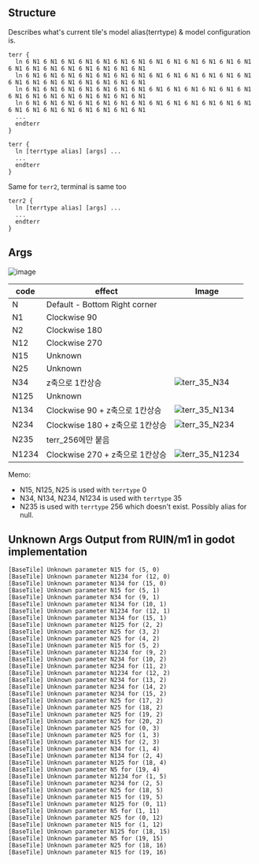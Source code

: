 ## Structure

Describes what's current tile's model alias(terrtype) & model configuration is.  

```text
terr { 
  ln 6 N1 6 N1 6 N1 6 N1 6 N1 6 N1 6 N1 6 N1 6 N1 6 N1 6 N1 6 N1 6 N1 6 N1 6 N1 6 N1 6 N1 6 N1 6 N1 6 N1 6 N1   
  ln 6 N1 6 N1 6 N1 6 N1 6 N1 6 N1 6 N1 6 N1 6 N1 6 N1 6 N1 6 N1 6 N1 6 N1 6 N1 6 N1 6 N1 6 N1 6 N1 6 N1 6 N1   
  ln 6 N1 6 N1 6 N1 6 N1 6 N1 6 N1 6 N1 6 N1 6 N1 6 N1 6 N1 6 N1 6 N1 6 N1 6 N1 6 N1 6 N1 6 N1 6 N1 6 N1 6 N1   
  ln 6 N1 6 N1 6 N1 6 N1 6 N1 6 N1 6 N1 6 N1 6 N1 6 N1 6 N1 6 N1 6 N1 6 N1 6 N1 6 N1 6 N1 6 N1 6 N1 6 N1 6 N1   
  ...
  endterr
}
```

```text
terr {
  ln [terrtype alias] [args] ...
  ...
  endterr
}
```

Same for `terr2`, terminal is same too

```text
terr2 {
  ln [terrtype alias] [args] ...
  ...
  endterr
}
```

## Args

![image](https://github.com/jupiterbjy/OpenAT/assets/26041217/be8102b9-2268-4a09-9418-01baf3f90c56)

| code  | effect                        | Image |
|-------|-------------------------------|-------|
| N     | Default - Bottom Right corner ||
| N1    | Clockwise 90                  ||
| N2    | Clockwise 180                 ||
| N12   | Clockwise 270                 ||
| N15   | Unknown                       ||
| N25   | Unknown                       ||
| N34   | z축으로 1칸상승                |![terr_35_N34](https://github.com/jupiterbjy/OpenAT/assets/45421813/76ac4bfa-9655-4f77-a620-a916402d9077)|
| N125  | Unknown                       ||
| N134  | Clockwise 90 + z축으로 1칸상승 |![terr_35_N134](https://github.com/jupiterbjy/OpenAT/assets/45421813/4025ca0d-bb39-4b92-92e2-6f4a59d26e87)|
| N234  | Clockwise 180 + z축으로 1칸상승|![terr_35_N234](https://github.com/jupiterbjy/OpenAT/assets/45421813/deae19dd-c7fb-492e-b0c6-c77e800373d5)|
| N235  | terr_256에만 붙음              ||
| N1234 | Clockwise 270 + z축으로 1칸상승|![terr_35_N1234](https://github.com/jupiterbjy/OpenAT/assets/45421813/4aff9592-ea34-43c1-b0f2-9fbc170ae618)|


Memo: 
- N15, N125, N25 is used with `terrtype` 0
- N34, N134, N234, N1234 is used with `terrtype` 35
- N235 is used with `terrtype` 256 which doesn't exist. Possibly alias for null.


## Unknown Args Output from RUIN/m1 in godot implementation

```text
[BaseTile] Unknown parameter N15 for (5, 0)
[BaseTile] Unknown parameter N1234 for (12, 0)
[BaseTile] Unknown parameter N134 for (15, 0)
[BaseTile] Unknown parameter N15 for (5, 1)
[BaseTile] Unknown parameter N34 for (9, 1)
[BaseTile] Unknown parameter N134 for (10, 1)
[BaseTile] Unknown parameter N1234 for (12, 1)
[BaseTile] Unknown parameter N134 for (15, 1)
[BaseTile] Unknown parameter N125 for (2, 2)
[BaseTile] Unknown parameter N25 for (3, 2)
[BaseTile] Unknown parameter N25 for (4, 2)
[BaseTile] Unknown parameter N15 for (5, 2)
[BaseTile] Unknown parameter N1234 for (9, 2)
[BaseTile] Unknown parameter N234 for (10, 2)
[BaseTile] Unknown parameter N234 for (11, 2)
[BaseTile] Unknown parameter N1234 for (12, 2)
[BaseTile] Unknown parameter N234 for (13, 2)
[BaseTile] Unknown parameter N234 for (14, 2)
[BaseTile] Unknown parameter N234 for (15, 2)
[BaseTile] Unknown parameter N25 for (17, 2)
[BaseTile] Unknown parameter N25 for (18, 2)
[BaseTile] Unknown parameter N25 for (19, 2)
[BaseTile] Unknown parameter N25 for (20, 2)
[BaseTile] Unknown parameter N25 for (0, 3)
[BaseTile] Unknown parameter N25 for (1, 3)
[BaseTile] Unknown parameter N15 for (2, 3)
[BaseTile] Unknown parameter N34 for (1, 4)
[BaseTile] Unknown parameter N134 for (2, 4)
[BaseTile] Unknown parameter N125 for (18, 4)
[BaseTile] Unknown parameter N5 for (19, 4)
[BaseTile] Unknown parameter N1234 for (1, 5)
[BaseTile] Unknown parameter N234 for (2, 5)
[BaseTile] Unknown parameter N25 for (18, 5)
[BaseTile] Unknown parameter N15 for (19, 5)
[BaseTile] Unknown parameter N125 for (0, 11)
[BaseTile] Unknown parameter N5 for (1, 11)
[BaseTile] Unknown parameter N25 for (0, 12)
[BaseTile] Unknown parameter N15 for (1, 12)
[BaseTile] Unknown parameter N125 for (18, 15)
[BaseTile] Unknown parameter N5 for (19, 15)
[BaseTile] Unknown parameter N25 for (18, 16)
[BaseTile] Unknown parameter N15 for (19, 16)
```
